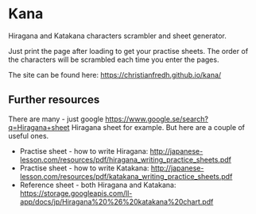 # Kana

Hiragana and Katakana characters scrambler and sheet generator.

Just print the page after loading to get your practise sheets. The order of the characters will be scrambled each time you enter the pages.

The site can be found here:
https://christianfredh.github.io/kana/

## Further resources

There are many - just google https://www.google.se/search?q=Hiragana+sheet Hiragana sheet for example. But here are a couple of useful ones.

* Practise sheet - how to write Hiragana: http://japanese-lesson.com/resources/pdf/hiragana_writing_practice_sheets.pdf
* Practise sheet - how to write Katakana: http://japanese-lesson.com/resources/pdf/katakana_writing_practice_sheets.pdf
* Reference sheet - both Hiragana and Katakana: https://storage.googleapis.com/ll-app/docs/jp/Hiragana%20%26%20katakana%20chart.pdf